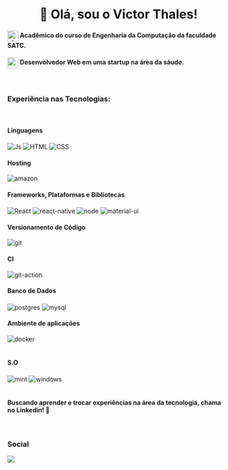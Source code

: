 <h1 align='center'>
👋 Olá, sou o Victor Thales! 
</h1>
<h4><img align="center" height="25" alt="student" src="https://user-images.githubusercontent.com/42248030/131770863-3547da45-b6ea-4115-8365-357ee374c3bd.png"> Acadêmico do curso de Engenharia da Computação da faculdade SATC. </h4>
<h4><img align="center" height="25" alt="computer" src="https://user-images.githubusercontent.com/42248030/131770621-3568226d-f3df-4e01-ba90-7a9a78c8d4b0.png">  Desenvolvedor Web em uma startup na área da sáude. 
</h4>

<div style="display: inline_block"><br>
  <h3> Experiência nas Tecnologias: </h3><br>
  <h4>Linguagens</h4>
  <img align="center" alt="Js" src="https://img.shields.io/badge/JavaScript-F7DF1E?style=for-the-badge&logo=javascript&logoColor=black">
  <img align="center" alt="HTML" src="https://img.shields.io/badge/HTML5-E34F26?style=for-the-badge&logo=html5&logoColor=white">
  <img align="center" alt="CSS"  src="https://img.shields.io/badge/CSS3-1572B6?style=for-the-badge&logo=css3&logoColor=white">
 
  <h4>Hosting</h4>
  <img align="center" alt="amazon" src="https://img.shields.io/badge/AWS-%23FF9900.svg?style=for-the-badge&logo=amazon-aws&logoColor=white">
  
  <h4>Frameworks, Plataformas e Bibliotecas</h4>
   <img align="center" alt="React" src="https://img.shields.io/badge/React-20232A?style=for-the-badge&logo=react&logoColor=61DAFB">
  <img align="center" alt="react-native"  src="https://img.shields.io/badge/React_Native-20232A?style=for-the-badge&logo=react&logoColor=61DAFB">
  <img align="center" alt="node" src="https://img.shields.io/badge/Node.js-43853D?style=for-the-badge&logo=node.js&logoColor=white">
  <img align="center" alt="material-ui"  src="https://img.shields.io/badge/materialui-%230081CB.svg?style=for-the-badge&logo=material-ui&logoColor=white">
 
  <h4>Versionamento de Código</h4>
  <img align="center" alt="git" src="https://img.shields.io/badge/git-%23F05033.svg?style=for-the-badge&logo=git&logoColor=white">
 
  <h4>CI</h4>
   <img align="center" alt="git-action" src="https://img.shields.io/badge/githubactions-%232671E5.svg?style=for-the-badge&logo=githubactions&logoColor=white">
  
  <h4>Banco de Dados</h4>
  <img align="center" alt="postgres" src="https://img.shields.io/badge/postgres-%23316192.svg?style=for-the-badge&logo=postgresql&logoColor=white">
  <img align="center" alt="mysql" src="https://img.shields.io/badge/mysql-%2300f.svg?style=for-the-badge&logo=mysql&logoColor=white">
  
  <h4>Ambiente de aplicações</h4>
   <img align="center" alt="docker" src="https://img.shields.io/badge/docker-%230db7ed.svg?style=for-the-badge&logo=docker&logoColor=white">
</div>
</br>

<h4> S.O </h4>
	<img align="center" alt="mint" src="https://img.shields.io/badge/Linux_Mint-87CF3E?style=for-the-badge&logo=linux-mint&logoColor=white">
  <img align="center" alt="windows" src="https://img.shields.io/badge/Windows-0078D6?style=for-the-badge&logo=windows&logoColor=white">
<br>
<br>
<h4>Buscando aprender e trocar experiências na área da tecnologia, chama no Linkedin! 🚀 </h4>
<br>
<h3> Social </h3>
 <a href="https://www.linkedin.com/in/victorthales/" target="_blank">
    <img src="https://img.shields.io/badge/LinkedIn-0077B5?style=for-the-badge&logo=linkedin&logoColor=white" href="https://www.linkedin.com/in/victorthales/"/> 
 </a>
